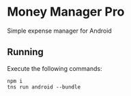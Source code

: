 # Money Manager Pro
Simple expense manager for Android

## Running
Execute the following commands:

```
npm i
tns run android --bundle
```